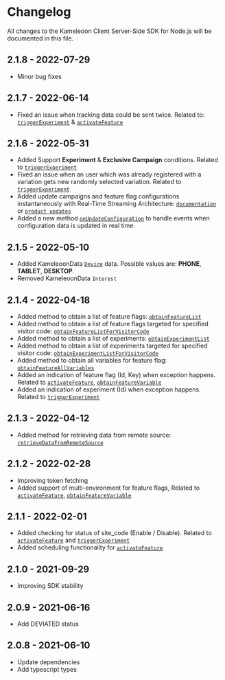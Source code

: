 # Changelog
All changes to the Kameleoon Client Server-Side SDK for Node.js will be documented in this file.

## 2.1.8 - 2022-07-29
* Minor bug fixes

## 2.1.7 - 2022-06-14
* Fixed an issue when tracking data could be sent twice. Related to: [`triggerExperiment`](https://developers.kameleoon.com/nodejs-sdk.html#triggerexperiment) & [`activateFeature`](https://developers.kameleoon.com/nodejs-sdk.html#activatefeature)

## 2.1.6 - 2022-05-31
* Added Support **Experiment** & **Exclusive Campaign** conditions. Related to [`triggerExperiment`](https://developers.kameleoon.com/nodejs-sdk.html#triggerexperiment)
* Fixed an issue when an user which was already registered with a variation gets new randomly selected variation. Related to [`triggerExperiment`](https://developers.kameleoon.com/nodejs-sdk.html#triggerexperiment)
* Added update campaigns and feature flag configurations instantaneously with Real-Time Streaming Architecture: [`documentation`](https://developers.kameleoon.com/nodejs-sdk.html#streaming) or [`product updates`](https://www.kameleoon.com/en/blog/real-time-streaming)
* Added a new method [`onUpdateConfiguration`](https://developers.kameleoon.com/nodejs-sdk.html#onUpdateConfiguration) to handle events when configuration data is updated in real time.

## 2.1.5 - 2022-05-10
* Added KameleoonData [`Device`](https://developers.kameleoon.com/nodejs-sdk.html#device) data. Possible values are: **PHONE**, **TABLET**, **DESKTOP**. 
* Removed KameleoonData `Interest`

## 2.1.4 - 2022-04-18
* Added method to obtain a list of feature flags: [`obtainFeatureList`](https://developers.kameleoon.com/nodejs-sdk.html#obtainfeaturelist)
* Added method to obtain a list of feature flags targeted for specified visitor code: [`obtainFeatureListForVisitorCode`](https://developers.kameleoon.com/nodejs-sdk.html#obtainfeaturelistforvisitorcode)
* Added method to obtain a list of experiments: [`obtainExperimentList`](https://developers.kameleoon.com/nodejs-sdk.html#obtainexperimentlist)
* Added method to obtain a list of experiments targeted for specified visitor code: [`obtainExperimentListForVisitorCode`](https://developers.kameleoon.com/nodejs-sdk.html#obtainexperimentlistforvisitorcode)
* Added method to obtain all variables for feature flag: [`obtainFeatureAllVariables`](https://developers.kameleoon.com/nodejs-sdk.html#obtainfeatureallvariables)
* Added an indication of feature flag (Id, Key) when exception happens. Related to [`activateFeature`](https://developers.kameleoon.com/nodejs-sdk.html#activatefeature), [`obtainFeatureVariable`](https://developers.kameleoon.com/nodejs-sdk.html#obtainfeaturevariable)
* Added an indication of experiment (Id) when exception happens. Related to [`triggerExperiment`](https://developers.kameleoon.com/nodejs-sdk.html#triggerexperiment)


## 2.1.3 - 2022-04-12
* Added method for retrieving data from remote source: [`retrieveDataFromRemoteSource`](https://developers.kameleoon.com/nodejs-sdk.html#retrievedatafromremotesource)

## 2.1.2 - 2022-02-28
* Improving token fetching
* Added support of multi-environment for feature flags, Related to [`activateFeature`](https://developers.kameleoon.com/nodejs-sdk.html#activatefeature), [`obtainFeatureVariable`](https://developers.kameleoon.com/nodejs-sdk.html#obtainfeaturevariable)


## 2.1.1 - 2022-02-01
* Added checking for status of site_code (Enable / Disable). Related to [`activateFeature`](https://developers.kameleoon.com/nodejs-sdk.html#activatefeature) and [`triggerExperiment`](https://developers.kameleoon.com/nodejs-sdk.html#triggerexperiment)
* Added scheduling functionality for [`activateFeature`](https://developers.kameleoon.com/nodejs-sdk.html#activatefeature)

## 2.1.0 - 2021-09-29
* Improving SDK stability

## 2.0.9 - 2021-06-16
* Add DEVIATED status

## 2.0.8 - 2021-06-10
* Update dependencies
* Add typescript types
